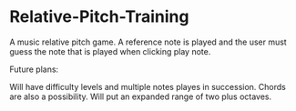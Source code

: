 # Relative-Pitch-Training

A music relative pitch game. A reference note is played and the user must guess the note that is played when clicking play note.

Future plans:

Will have difficulty levels and multiple notes playes in succession. Chords are also a possibility. Will put an expanded range of two plus octaves.
